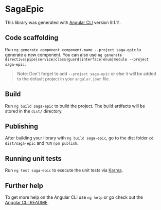 # SagaEpic

This library was generated with [Angular CLI](https://github.com/angular/angular-cli) version 9.1.11.

## Code scaffolding

Run `ng generate component component-name --project saga-epic` to generate a new component. You can also use `ng generate directive|pipe|service|class|guard|interface|enum|module --project saga-epic`.
> Note: Don't forget to add `--project saga-epic` or else it will be added to the default project in your `angular.json` file. 

## Build

Run `ng build saga-epic` to build the project. The build artifacts will be stored in the `dist/` directory.

## Publishing

After building your library with `ng build saga-epic`, go to the dist folder `cd dist/saga-epic` and run `npm publish`.

## Running unit tests

Run `ng test saga-epic` to execute the unit tests via [Karma](https://karma-runner.github.io).

## Further help

To get more help on the Angular CLI use `ng help` or go check out the [Angular CLI README](https://github.com/angular/angular-cli/blob/master/README.md).
